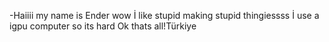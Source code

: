 -Haiiii my name is Ender wow
İ like stupid making stupid thingiessss
İ use a igpu computer so its hard
Ok thats all!Türkiye

<!---
EnderYT6222/EnderYT6222 is a ✨ special ✨ repository because its `README.md` (this file) appears on your GitHub profile.
You can click the Preview link to take a look at your changes.
--->
